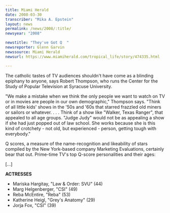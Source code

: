```yaml
---
title: Miami Herald
date: 2008-03-30
transcriber: "Mika A. Epstein"
layout: news
permalink: /news/2008/:title/
newsyear: "2008"

newstitle: "They've Got Q  "
newsreporter: Glenn Garvin
newssource: Miami Herald
newsurl: https://www.miamiherald.com/tropical_life/story/474335.html

---
```


The catholic tastes of TV audiences shouldn't have come as a blinding epiphany to anyone, says Robert Thompson, who runs the Center for the Study of Popular Television at Syracuse University.

"We make a mistake when we think the only people we want to watch on TV or in movies are people in our own demographic," Thompson says. "Think of all little kids' shows in the '50s and '60s that starred frazzled old miners or sailors or whatever. . . . Think of a show like "Walker, Texas Ranger", that appealed to all age groups. "Judge Judy" would not be as appealing a show if she had just popped out of law school. She works because she is this kind of crotchety - not old, but experienced - person, getting tough with everybody."

Q scores, a measure of the name-recognition and likeability of stars compiled by the New York-based company Marketing Evaluations, certainly bear that out. Prime-time TV's top Q-score personalities and their ages:

[...]

**ACTRESSES**

* Mariska Hargitay, "Law & Order: SVU" (44)
* Marg Helgenberger, "CSI" (49)
* Reba McEntire, "Reba" (53)
* Katherine Heigl, "Grey's Anatomy" (29)
* Jorja Fox, "CSI" (39)

